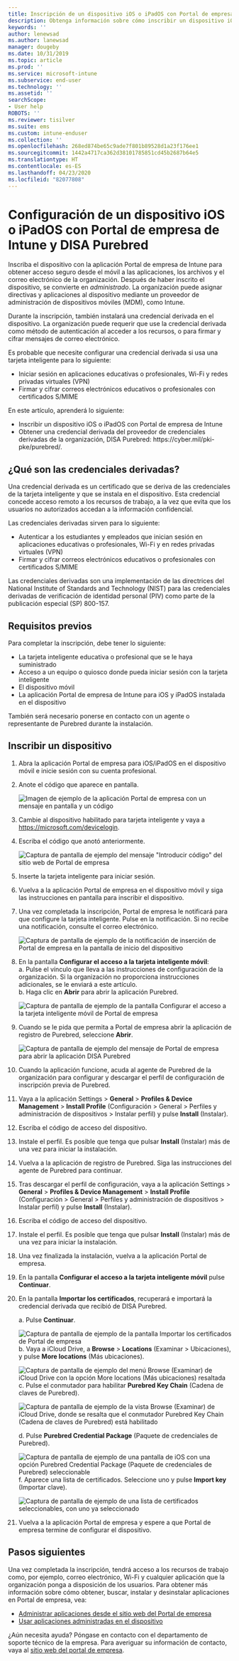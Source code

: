 ```yaml
---
title: Inscripción de un dispositivo iOS o iPadOS con Portal de empresa de Intune y DISA Purebred
description: Obtenga información sobre cómo inscribir un dispositivo iOS o iPadOS y cómo configurar la autenticación de credenciales derivadas con DISA Purebred.
keywords: ''
author: lenewsad
ms.author: lanewsad
manager: dougeby
ms.date: 10/31/2019
ms.topic: article
ms.prod: ''
ms.service: microsoft-intune
ms.subservice: end-user
ms.technology: ''
ms.assetid: ''
searchScope:
- User help
ROBOTS: ''
ms.reviewer: tisilver
ms.suite: ems
ms.custom: intune-enduser
ms.collection: ''
ms.openlocfilehash: 268ed874be65c9ade7f801b89528d1a23f176ee1
ms.sourcegitcommit: 1442a4717ca362d38101785851cd45b2687b64e5
ms.translationtype: HT
ms.contentlocale: es-ES
ms.lasthandoff: 04/23/2020
ms.locfileid: "82077808"
---
```

# <a name="set-up-ios-or-ipados-device-with-company-portal-and-disa-purebred"></a>Configuración de un dispositivo iOS o iPadOS con Portal de empresa de Intune y DISA Purebred  

Inscriba el dispositivo con la aplicación Portal de empresa de Intune para obtener acceso seguro desde el móvil a las aplicaciones, los archivos y el correo electrónico de la organización. Después de haber inscrito el dispositivo, se convierte en *administrado*. La organización puede asignar directivas y aplicaciones al dispositivo mediante un proveedor de administración de dispositivos móviles (MDM), como Intune.  

Durante la inscripción, también instalará una credencial derivada en el dispositivo. La organización puede requerir que use la credencial derivada como método de autenticación al acceder a los recursos, o para firmar y cifrar mensajes de correo electrónico. 

Es probable que necesite configurar una credencial derivada si usa una tarjeta inteligente para lo siguiente:

* Iniciar sesión en aplicaciones educativas o profesionales, Wi-Fi y redes privadas virtuales (VPN)
* Firmar y cifrar correos electrónicos educativos o profesionales con certificados S/MIME  

En este artículo, aprenderá lo siguiente:  

   * Inscribir un dispositivo iOS o iPadOS con Portal de empresa de Intune  
   * Obtener una credencial derivada del proveedor de credenciales derivadas de la organización, DISA Purebred: https:\//cyber.mil/pki-pke/purebred/.  

## <a name="what-are-derived-credentials"></a>¿Qué son las credenciales derivadas?  
Una credencial derivada es un certificado que se deriva de las credenciales de la tarjeta inteligente y que se instala en el dispositivo. Esta credencial concede acceso remoto a los recursos de trabajo, a la vez que evita que los usuarios no autorizados accedan a la información confidencial.  

Las credenciales derivadas sirven para lo siguiente: 
* Autenticar a los estudiantes y empleados que inician sesión en aplicaciones educativas o profesionales, Wi-Fi y en redes privadas virtuales (VPN)
* Firmar y cifrar correos electrónicos educativos o profesionales con certificados S/MIME

Las credenciales derivadas son una implementación de las directrices del National Institute of Standards and Technology (NIST) para las credenciales derivadas de verificación de identidad personal (PIV) como parte de la publicación especial (SP) 800-157.  

## <a name="prerequisites"></a>Requisitos previos

 Para completar la inscripción, debe tener lo siguiente:

* La tarjeta inteligente educativa o profesional que se le haya suministrado
* Acceso a un equipo o quiosco donde pueda iniciar sesión con la tarjeta inteligente
* El dispositivo móvil
* La aplicación Portal de empresa de Intune para iOS y iPadOS instalada en el dispositivo   

También será necesario ponerse en contacto con un agente o representante de Purebred durante la instalación.      

## <a name="enroll-device"></a>Inscribir un dispositivo  
1. Abra la aplicación Portal de empresa para iOS/iPadOS en el dispositivo móvil e inicie sesión con su cuenta profesional.  

2. Anote el código que aparece en pantalla.  

    ![Imagen de ejemplo de la aplicación Portal de empresa con un mensaje en pantalla y un código](./media/copy-code-intercede.png)  
3. Cambie al dispositivo habilitado para tarjeta inteligente y vaya a https://microsoft.com/devicelogin. 
4. Escriba el código que anotó anteriormente.  

    ![Captura de pantalla de ejemplo del mensaje "Introducir código" del sitio web de Portal de empresa](./media/enter-code-intercede.png)   

5. Inserte la tarjeta inteligente para iniciar sesión.  
6. Vuelva a la aplicación Portal de empresa en el dispositivo móvil y siga las instrucciones en pantalla para inscribir el dispositivo.  
7. Una vez completada la inscripción, Portal de empresa le notificará para que configure la tarjeta inteligente. Pulse en la notificación. Si no recibe una notificación, consulte el correo electrónico.   

    ![Captura de pantalla de ejemplo de la notificación de inserción de Portal de empresa en la pantalla de inicio del dispositivo](./media/action-required-in-app-intercede.png)  
8. En la pantalla **Configurar el acceso a la tarjeta inteligente móvil**:  
    a. Pulse el vínculo que lleva a las instrucciones de configuración de la organización. Si la organización no proporciona instrucciones adicionales, se le enviará a este artículo.  
    b. Haga clic en **Abrir** para abrir la aplicación Purebred.  

    ![Captura de pantalla de ejemplo de la pantalla Configurar el acceso a la tarjeta inteligente móvil de Portal de empresa](./media/smart-card-open-disa-purebred.png)  
9. Cuando se le pida que permita a Portal de empresa abrir la aplicación de registro de Purebred, seleccione **Abrir**.   

    ![Captura de pantalla de ejemplo del mensaje de Portal de empresa para abrir la aplicación DISA Purebred](./media/open-app-prompt-disa-purbred.png)  
10. Cuando la aplicación funcione, acuda al agente de Purebred de la organización para configurar y descargar el perfil de configuración de inscripción previa de Purebred.   
11. Vaya a la aplicación Settings > **General** > **Profiles & Device Management** > **Install Profile** (Configuración > General > Perfiles y administración de dispositivos > Instalar perfil) y pulse **Install** (Instalar).  
12. Escriba el código de acceso del dispositivo.  
13. Instale el perfil. Es posible que tenga que pulsar **Install** (Instalar) más de una vez para iniciar la instalación. 
14. Vuelva a la aplicación de registro de Purebred. Siga las instrucciones del agente de Purebred para continuar.  
 
15. Tras descargar el perfil de configuración, vaya a la aplicación Settings > **General** > **Profiles & Device Management** > **Install Profile** (Configuración > General > Perfiles y administración de dispositivos > Instalar perfil) y pulse **Install** (Instalar).   
16.  Escriba el código de acceso del dispositivo.
17. Instale el perfil. Es posible que tenga que pulsar **Install** (Instalar) más de una vez para iniciar la instalación. 
18. Una vez finalizada la instalación, vuelva a la aplicación Portal de empresa.  
19.  En la pantalla **Configurar el acceso a la tarjeta inteligente móvil** pulse **Continuar**.  

20. En la pantalla **Importar los certificados**, recuperará e importará la credencial derivada que recibió de DISA Purebred.  

    a. Pulse **Continuar**.   

    ![Captura de pantalla de ejemplo de la pantalla Importar los certificados de Portal de empresa](./media/import-certificate-disa-purebred.png)  
    b. Vaya a iCloud Drive, a **Browse** > **Locations** (Examinar > Ubicaciones), y pulse **More locations** (Más ubicaciones).  

    ![Captura de pantalla de ejemplo del menú Browse (Examinar) de iCloud Drive con la opción More locations (Más ubicaciones) resaltada](./media/icloud-drive-more-locations.png)  
    c. Pulse el conmutador para habilitar **Purebred Key Chain** (Cadena de claves de Purebred).  

    ![Captura de pantalla de ejemplo de la vista Browse (Examinar) de iCloud Drive, donde se resalta que el conmutador Purebred Key Chain (Cadena de claves de Purebred) está habilitado](./media/icloud-drive-enable-purebred-keychain.png)   

    d. Pulse **Purebred Credential Package** (Paquete de credenciales de Purebred).  

    ![Captura de pantalla de ejemplo de una pantalla de iOS con una opción Purebred Credential Package (Paquete de credenciales de Purebred) seleccionable](./media/purebred-credential-package.png)  
    f. Aparece una lista de certificados. Seleccione uno y pulse **Import key** (Importar clave).  

    ![Captura de pantalla de ejemplo de una lista de certificados seleccionables, con uno ya seleccionado](./media/import-purebred-keychain.png) 
21. Vuelva a la aplicación Portal de empresa y espere a que Portal de empresa termine de configurar el dispositivo.   

## <a name="next-steps"></a>Pasos siguientes  
Una vez completada la inscripción, tendrá acceso a los recursos de trabajo como, por ejemplo, correo electrónico, Wi-Fi y cualquier aplicación que la organización ponga a disposición de los usuarios. Para obtener más información sobre cómo obtener, buscar, instalar y desinstalar aplicaciones en Portal de empresa, vea:

* [Administrar aplicaciones desde el sitio web del Portal de empresa](manage-apps-cpweb.md)  
* [Usar aplicaciones administradas en el dispositivo](use-managed-apps-on-your-device-ios.md)  

¿Aún necesita ayuda? Póngase en contacto con el departamento de soporte técnico de la empresa. Para averiguar su información de contacto, vaya al [sitio web del portal de empresa](https://go.microsoft.com/fwlink/?linkid=2010980).
